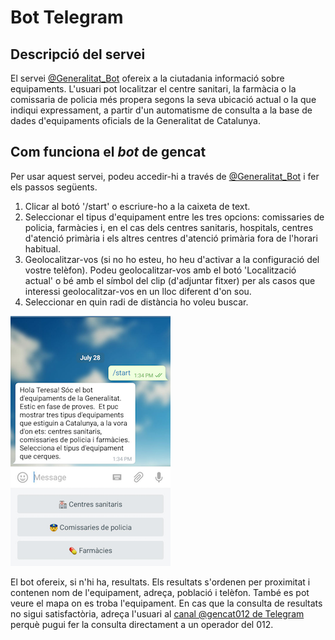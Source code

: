 # Bot  Telegram

## Descripció del servei

El servei [@Generalitat_Bot](https://telegram.me/Generalitat_Bot) ofereix a la ciutadania informació sobre equipaments. L'usuari pot localitzar el centre sanitari, la farmàcia o la comissaria de policia més propera segons la seva ubicació actual o la que indiqui expressament, a partir d'un automatisme de consulta a la base de dades d'equipaments oficials de la Generalitat de Catalunya.

## Com funciona el _bot_ de gencat

Per usar aquest servei, podeu accedir-hi a través de [@Generalitat_Bot](https://telegram.me/Generalitat_Bot) i fer els passos següents.

1. Clicar al botó '/start' o escriure-ho a la caixeta de text.
2. Seleccionar el tipus d'equipament entre les tres opcions: comissaries de policia, farmàcies i, en el cas dels centres sanitaris, hospitals, centres d'atenció primària i els altres centres d'atenció primària fora de l'horari habitual.
3. Geolocalitzar-vos (si no ho esteu, ho heu d'activar a la configuració del vostre telèfon). Podeu geolocalitzar-vos amb el botó 'Localització actual' o bé amb el símbol del clip (d'adjuntar fitxer) per als casos que interessi geolocalitzar-vos en un lloc diferent d'on sou.
4. Seleccionar en quin radi de distància ho voleu buscar.  

![Bot Telegram](/img/bot_telegram.png)

El bot ofereix, si n'hi ha, resultats. Els resultats s'ordenen per proximitat i contenen nom de l'equipament, adreça, població i telèfon. També es pot veure el mapa on es troba l'equipament. En cas que la consulta de resultats no sigui satisfactòria, adreça l'usuari al [canal @gencat012 de Telegram](http://telegram.me/gencat012) perquè pugui fer la consulta directament a un operador del 012.